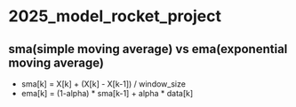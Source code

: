 # 2025_model_rocket_project
## sma(simple moving average) vs ema(exponential moving average)
- sma[k] = X[k] + (X[k] - X[k-1]) / window_size
- ema[k] = (1-alpha) * sma[k-1] + alpha * data[k]
